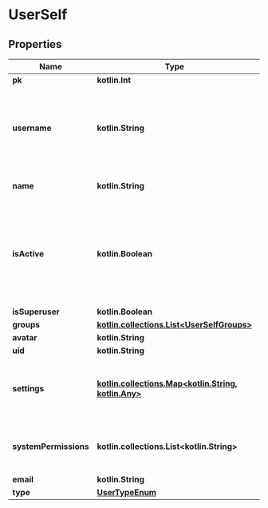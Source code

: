 
# UserSelf

## Properties
Name | Type | Description | Notes
------------ | ------------- | ------------- | -------------
**pk** | **kotlin.Int** |  |  [readonly]
**username** | **kotlin.String** | Required. 150 characters or fewer. Letters, digits and @/./+/-/_ only. | 
**name** | **kotlin.String** | User&#39;s display name. | 
**isActive** | **kotlin.Boolean** | Designates whether this user should be treated as active. Unselect this instead of deleting accounts. |  [readonly]
**isSuperuser** | **kotlin.Boolean** |  |  [readonly]
**groups** | [**kotlin.collections.List&lt;UserSelfGroups&gt;**](UserSelfGroups.md) |  |  [readonly]
**avatar** | **kotlin.String** |  |  [readonly]
**uid** | **kotlin.String** |  |  [readonly]
**settings** | [**kotlin.collections.Map&lt;kotlin.String, kotlin.Any&gt;**](kotlin.Any.md) | Get user settings with brand and group settings applied |  [readonly]
**systemPermissions** | **kotlin.collections.List&lt;kotlin.String&gt;** | Get all system permissions assigned to the user |  [readonly]
**email** | **kotlin.String** |  |  [optional]
**type** | [**UserTypeEnum**](UserTypeEnum.md) |  |  [optional]




